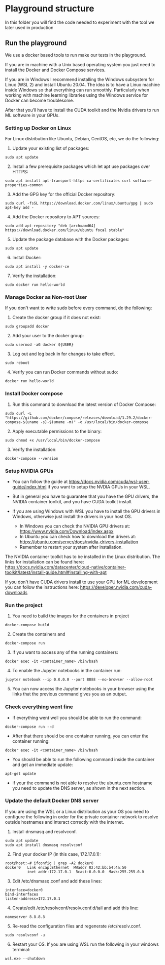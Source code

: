 # Playground structure

In this folder you will find the code needed to experiment with the tool we later used in production 

## Run the playground

We use a docker based tools to run make our tests in the playground.

If you are in machine with a Unix based operating system you just need to install the Docker and Docker Compose services.

If you are in Windows I recommend installing the Windows subsystem for Linux (WSL 2) and install Ubuntu 20.04. The idea is to have a Linux machine inside Windows so that everything can run smoothly. Particularly when working with machine learning libraries using the Windows service for Docker can become troublesome.

After that you'll have to install the CUDA toolkit and the Nvidia drivers to run ML software in your GPUs.

### Setting up Docker on Linux

For Linux distribution like Ubuntu, Debian, CentOS, etc, we do the following:

1. Update your existing list of packages:
``` console
sudo apt update
```

2. Install a few prerequisite packages which let apt use packages over HTTPS:
``` console
sudo apt install apt-transport-https ca-certificates curl software-properties-common
```


3. Add the GPG key for the official Docker repository:
``` console
sudo curl -fsSL https://download.docker.com/linux/ubuntu/gpg | sudo apt-key add -
```


4. Add the Docker repository to APT sources:
``` console
sudo add-apt-repository "deb [arch=amd64] https://download.docker.com/linux/ubuntu focal stable"
```


5. Update the package database with the Docker packages:
```
sudo apt update
```


6. Install Docker:
```
sudo apt install -y docker-ce
```


7. Verify the installation:
```
sudo docker run hello-world
```


### Manage Docker as Non-root User

If you don't want to write sudo before every command, do the following: 

1. Create the docker group if it does not exist:
```
sudo groupadd docker
```
2. Add your user to the docker group:
```
sudo usermod -aG docker ${USER}
```
3. Log out and log back in for changes to take effect.
```
sudo reboot
```

4. Verify you can run Docker commands without sudo:
```
docker run hello-world
```

### Install Docker compose

1. Run this command to download the latest version of Docker Compose:
```
sudo curl -L "https://github.com/docker/compose/releases/download/1.29.2/docker-compose-$(uname -s)-$(uname -m)" -o /usr/local/bin/docker-compose
```
2. Apply executable permissions to the binary:
```
sudo chmod +x /usr/local/bin/docker-compose
```
3. Verify the installation:
```
docker-compose --version
```

### Setup NVIDIA GPUs

* You can follow the guide at https://docs.nvidia.com/cuda/wsl-user-guide/index.html if you want to setup the NVDIA GPUs in your WSL.

* But in general you have to guarantee that you have the GPU drivers, the NVIDIA container toolkit, and you have CUDA toolkit install.

* If you are using Windows with WSL you have to install the GPU drivers in Windows, otherwise just install the drivers in your host OS. 
    * In Windows you can check the NVIDIA GPU drivers at: https://www.nvidia.com/Download/index.aspx
    * In Ubuntu you can check how to download the drivers at: https://ubuntu.com/server/docs/nvidia-drivers-installation
    * Remember to restart your system after installation.

The NVIDIA container toolkit has to be installed in the Linux distribution. The links for installation can be found here: https://docs.nvidia.com/datacenter/cloud-native/container-toolkit/latest/install-guide.html#installing-with-apt

If you don't have CUDA drivers install to use your GPU for ML development you can follow the instructions here: 
https://developer.nvidia.com/cuda-downloads

### Run the project

1. You need to build the images for the containers in project

```
docker-compose build
```

2. Create the containers and 

```
docker-compose run
```

3. If you want to access any of the running containers:

```
docker exec -it <container_name> /bin/bash
```

4. To enable the Jupyter notebooks in the container run:

```
jupyter notebook --ip 0.0.0.0 --port 8888 --no-browser --allow-root
```

5. You can now access the Jupyter notebooks in your browser using the links that the previous command gives you as an output.



### Check everything went fine

* If everything went well you should be able to run the command:
```
docker-compose run --d
```
* After that there should be one container running, you can enter the container running:
```
docker exec -it <container_name> /bin/bash
```
* You should be able to run the following command inside the container and get an immediate update:
```
apt-get update
```
* If your the command is not able to resolve the ubuntu.com hostname you need to update the DNS server, as shown in the next section.

### Update the default Docker DNS server
If you are using the WSL or a Linux distribution as your OS you need to configure the following in order for the private container network to resolve outside hostnames and interact correctly with the internet.

1. Install dnsmasq and resolvconf.
```
sudo apt update
sudo apt install dnsmasq resolvconf
```

2. Find your docker IP (in this case, 172.17.0.1):
```
root@host:~# ifconfig | grep -A2 docker0
docker0   Link encap:Ethernet  HWaddr 02:42:bb:b4:4a:50  
          inet addr:172.17.0.1  Bcast:0.0.0.0  Mask:255.255.0.0
```

3. Edit /etc/dnsmasq.conf and add these lines:
```
interface=docker0
bind-interfaces
listen-address=172.17.0.1
```
4. Create/edit /etc/resolvconf/resolv.conf.d/tail and add this line:
```
nameserver 8.8.8.8
```
5. Re-read the configuration files and regenerate /etc/resolv.conf.
```
sudo resolvconf -u
```
6. Restart your OS. If you are using WSL run the following in your windows terminal:
```
wsl.exe --shutdown
```
